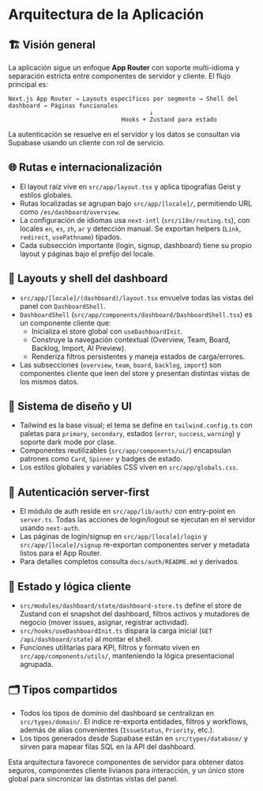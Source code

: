 # Arquitectura de la Aplicación

## 🏗️ Visión general
La aplicación sigue un enfoque **App Router** con soporte multi-idioma y separación estricta entre componentes de servidor y cliente. El flujo principal es:

```
Next.js App Router → Layouts específicos por segmento → Shell del dashboard → Páginas funcionales
                                        ↓
                                Hooks + Zustand para estado
```

La autenticación se resuelve en el servidor y los datos se consultan vía Supabase usando un cliente con rol de servicio.

## 🌐 Rutas e internacionalización
- El layout raíz vive en `src/app/layout.tsx` y aplica tipografías Geist y estilos globales.
- Rutas localizadas se agrupan bajo `src/app/[locale]/`, permitiendo URL como `/es/dashboard/overview`.
- La configuración de idiomas usa `next-intl` (`src/i18n/routing.ts`), con locales `en`, `es`, `zh`, `ar` y detección manual. Se exportan helpers (`Link`, `redirect`, `usePathname`) tipados.
- Cada subsección importante (login, signup, dashboard) tiene su propio layout y páginas bajo el prefijo del locale.

## 🧱 Layouts y shell del dashboard
- `src/app/[locale]/(dashboard)/layout.tsx` envuelve todas las vistas del panel con `DashboardShell`.
- `DashboardShell` (`src/app/components/dashboard/DashboardShell.tsx`) es un componente cliente que:
  - Inicializa el store global con `useDashboardInit`.
  - Construye la navegación contextual (Overview, Team, Board, Backlog, Import, AI Preview).
  - Renderiza filtros persistentes y maneja estados de carga/errores.
- Las subsecciones (`overview`, `team`, `board`, `backlog`, `import`) son componentes cliente que leen del store y presentan distintas vistas de los mismos datos.

## 🎨 Sistema de diseño y UI
- Tailwind es la base visual; el tema se define en `tailwind.config.ts` con paletas para `primary`, `secondary`, estados (`error`, `success`, `warning`) y soporte dark mode por clase.
- Componentes reutilizables (`src/app/components/ui/`) encapsulan patrones como `Card`, `Spinner` y badges de estado.
- Los estilos globales y variables CSS viven en `src/app/globals.css`.

## 🔐 Autenticación server-first
- El módulo de auth reside en `src/app/lib/auth/` con entry-point en `server.ts`. Todas las acciones de login/logout se ejecutan en el servidor usando `next-auth`.
- Las páginas de login/signup en `src/app/[locale]/login` y `src/app/[locale]/signup` re-exportan componentes server y metadata listos para el App Router.
- Para detalles completos consulta `docs/auth/README.md` y derivados.

## 🧩 Estado y lógica cliente
- `src/modules/dashboard/state/dashboard-store.ts` define el store de Zustand con el snapshot del dashboard, filtros activos y mutadores de negocio (mover issues, asignar, registrar actividad).
- `src/hooks/useDashboardInit.ts` dispara la carga inicial (`GET /api/dashboard/state`) al montar el shell.
- Funciones utilitarias para KPI, filtros y formato viven en `src/app/components/utils/`, manteniendo la lógica presentacional agrupada.

## 🗂️ Tipos compartidos
- Todos los tipos de dominio del dashboard se centralizan en `src/types/domain/`. El índice re-exporta entidades, filtros y workflows, además de alias convenientes (`IssueStatus`, `Priority`, etc.).
- Los tipos generados desde Supabase están en `src/types/database/` y sirven para mapear filas SQL en la API del dashboard.

Esta arquitectura favorece componentes de servidor para obtener datos seguros, componentes cliente livianos para interacción, y un único store global para sincronizar las distintas vistas del panel.
